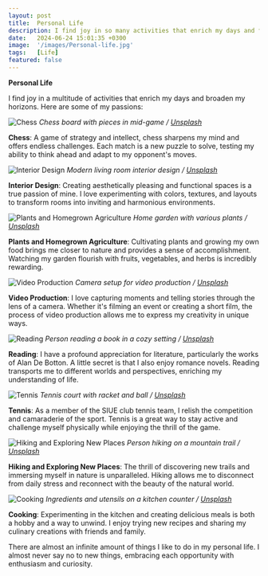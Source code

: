```yaml
---
layout: post
title:  Personal Life
description: I find joy in so many activities that enrich my days and fulfill me. Here are some of my passions.
date:   2024-06-24 15:01:35 +0300
image:  '/images/Personal-life.jpg'
tags:   [Life]
featured: false
---
```

**Personal Life**

I find joy in a multitude of activities that enrich my days and broaden my horizons. Here are some of my passions:

![Chess]({{site.baseurl}}/images/cs.jpg)
*Chess board with pieces in mid-game / [Unsplash](https://unsplash.com/)*

**Chess**: A game of strategy and intellect, chess sharpens my mind and offers endless challenges. Each match is a new puzzle to solve, testing my ability to think ahead and adapt to my opponent's moves.

![Interior Design]({{site.baseurl}}/images/cs.jpg)
*Modern living room interior design / [Unsplash](https://unsplash.com/)*

**Interior Design**: Creating aesthetically pleasing and functional spaces is a true passion of mine. I love experimenting with colors, textures, and layouts to transform rooms into inviting and harmonious environments.

![Plants and Homegrown Agriculture]({{site.baseurl}}/images/cs.jpg)
*Home garden with various plants / [Unsplash](https://unsplash.com/)*

**Plants and Homegrown Agriculture**: Cultivating plants and growing my own food brings me closer to nature and provides a sense of accomplishment. Watching my garden flourish with fruits, vegetables, and herbs is incredibly rewarding.

![Video Production]({{site.baseurl}}/images/cs.jpg)
*Camera setup for video production / [Unsplash](https://unsplash.com/)*

**Video Production**: I love capturing moments and telling stories through the lens of a camera. Whether it's filming an event or creating a short film, the process of video production allows me to express my creativity in unique ways.

![Reading]({{site.baseurl}}/images/cs.jpg)
*Person reading a book in a cozy setting / [Unsplash](https://unsplash.com/)*

**Reading**: I have a profound appreciation for literature, particularly the works of Alan De Botton. A little secret is that I also enjoy romance novels. Reading transports me to different worlds and perspectives, enriching my understanding of life.

![Tennis]({{site.baseurl}}/images/cs.jpg)
*Tennis court with racket and ball / [Unsplash](https://unsplash.com/)*

**Tennis**: As a member of the SIUE club tennis team, I relish the competition and camaraderie of the sport. Tennis is a great way to stay active and challenge myself physically while enjoying the thrill of the game.

![Hiking and Exploring New Places]({{site.baseurl}}/images/cs.jpg)
*Person hiking on a mountain trail / [Unsplash](https://unsplash.com/)*

**Hiking and Exploring New Places**: The thrill of discovering new trails and immersing myself in nature is unparalleled. Hiking allows me to disconnect from daily stress and reconnect with the beauty of the natural world.

![Cooking]({{site.baseurl}}/images/cs.jpg)
*Ingredients and utensils on a kitchen counter / [Unsplash](https://unsplash.com/)*

**Cooking**: Experimenting in the kitchen and creating delicious meals is both a hobby and a way to unwind. I enjoy trying new recipes and sharing my culinary creations with friends and family.

There are almost an infinite amount of things I like to do in my personal life. I almost never say no to new things, embracing each opportunity with enthusiasm and curiosity.